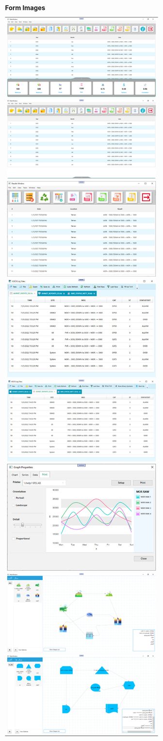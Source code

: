 ## Form Images

  <table style="padding: 0; border=0;">

  <tr>
    <td valign="top"><img src="window1.jpg" title="Design" style="margin: 0 auto;"></td>
  </tr>
  
  <tr>
    <td valign="top"><img src="window2.jpg" title="Design" style="margin: 0 auto;"></td>
  </tr>
  
  <tr>
    <td valign="top"><img src="results_window.jpg" title="Design" style="margin: 0 auto;"></td>
  </tr>
  
  <tr>
    <td valign="top"><img src="ASCII_Log_View.jpg" title="Design" style="margin: 0 auto;"></td>
  </tr>

  <tr>
    <td valign="top"><img src="ASCII_Log_View2.jpg" title="Design" style="margin: 0 auto;"></td>
  </tr>

  <tr>
    <td valign="top"><img src="graph_properties_printt.jpg" title="Design" style="margin: 0 auto;"></td>
  </tr>
  
  <tr>
    <td valign="top"><img src="Diagram02.jpg" title="Design" style="margin: 0 auto;"></td>
  </tr>

  <tr>
    <td valign="top"><img src="Diagram03.jpg" title="Design" style="margin: 0 auto;"></td>
  </tr>
 
 </table>
